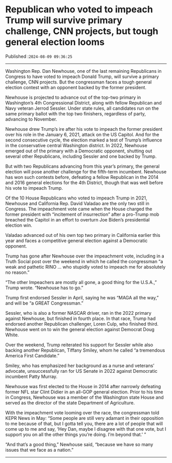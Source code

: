 # Republican who voted to impeach Trump will survive primary challenge, CNN projects, but tough general election looms

Published :`2024-08-09 09:36:25`

---

Washington Rep. Dan Newhouse, one of the last remaining Republicans in Congress to have voted to impeach Donald Trump, will survive a primary challenge, CNN projects. But the congressman faces a tough general election contest with an opponent backed by the former president.

Newhouse is projected to advance out of the top-two primary in Washington’s 4th Congressional District, along with fellow Republican and Navy veteran Jerrod Sessler. Under state rules, all candidates run on the same primary ballot with the top two finishers, regardless of party, advancing to November.

Newhouse drew Trump’s ire after his vote to impeach the former president over his role in the January 6, 2021, attack on the US Capitol. And for the second consecutive cycle, the election marked a test of Trump’s influence in the conservative central Washington district. In 2022, Newhouse emerged out of the primary with a Democratic opponent, shutting out several other Republicans, including Sessler and one backed by Trump.

But with two Republicans advancing from this year’s primary, the general election will pose another challenge for the fifth-term incumbent. Newhouse has won such contests before, defeating a fellow Republican in the 2014 and 2016 general elections for the 4th District, though that was well before his vote to impeach Trump.

Of the 10 House Republicans who voted to impeach Trump in 2021, Newhouse and California Rep. David Valadao are the only two still in Congress. The impeachment vote came when the House charged the former president with “incitement of insurrection” after a pro-Trump mob breached the Capitol in an effort to overturn Joe Biden’s presidential election win.

Valadao advanced out of his own top two primary in California earlier this year and faces a competitive general election against a Democratic opponent.

Trump has gone after Newhouse over the impeachment vote, including in a Truth Social post over the weekend in which he called the congressman “a weak and pathetic RINO … who stupidly voted to impeach me for absolutely no reason.”

“The other Impeachers are mostly all gone, a good thing for the U.S.A.,” Trump wrote. “Newhouse has to go.”

Trump first endorsed Sessler in April, saying he was “MAGA all the way,” and will be “a GREAT Congressman.”

Sessler, who is also a former NASCAR driver, ran in the 2022 primary against Newhouse, but finished in fourth place. In that race, Trump had endorsed another Republican challenger, Loren Culp, who finished third. Newhouse went on to win the general election against Democrat Doug White.

Over the weekend, Trump reiterated his support for Sessler while also backing another Republican, Tiffany Smiley, whom he called “a tremendous America First Candidate.”

Smiley, who has emphasized her background as a nurse and veterans’ advocate, unsuccessfully ran for US Senate in 2022 against Democratic incumbent Patty Murray.

Newhouse was first elected to the House in 2014 after narrowly defeating former NFL star Clint Didier in an all-GOP general election. Prior to his time in Congress, Newhouse was a member of the Washington state House and served as the director of the state Department of Agriculture.

With the impeachment vote looming over the race, the congressman told KEPR News in May: “Some people are still very adamant in their opposition to me because of that, but I gotta tell you, there are a lot of people that will come up to me and say, ‘Hey Dan, maybe I disagree with that one vote, but I support you on all the other things you’re doing. I’m beyond that.’ ”

“And that’s a good thing,” Newhouse said, “because we have so many issues that we face as a nation.”

---

